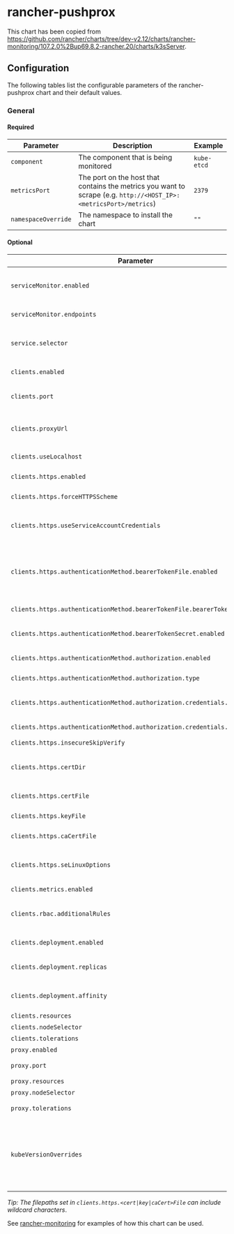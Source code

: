 # rancher-pushprox

This chart has been copied from https://github.com/rancher/charts/tree/dev-v2.12/charts/rancher-monitoring/107.2.0%2Bup69.8.2-rancher.20/charts/k3sServer.

## Configuration

The following tables list the configurable parameters of the rancher-pushprox chart and their default values.

### General

#### Required
| Parameter | Description | Example |
| ----- | ----------- | ------ |
| `component` | The component that is being monitored | `kube-etcd`
| `metricsPort` | The port on the host that contains the metrics you want to scrape (e.g. `http://<HOST_IP>:<metricsPort>/metrics`) | `2379` |
| `namespaceOverride` | The namespace to install the chart | `""`

#### Optional
| Parameter | Description | Default |
| ----- | ----------- | ------ |
| `serviceMonitor.enabled` | Deploys a [Prometheus Operator](https://github.com/coreos/prometheus-operator/blob/master/Documentation/api.md#servicemonitor) ServiceMonitor CR that is configured to scrape metrics on the hosts that the clients are deployed on via the proxy. Also deploys a Service that points to all pods with the expected client name that exposes the `metricsPort` selected | `true` |
| `serviceMonitor.endpoints` | A list of endpoints that will be added to the ServiceMonitor based on the [Endpoint spec](https://github.com/prometheus-operator/prometheus-operator/blob/master/Documentation/api.md#endpoint) | `[{port: metrics}]` |
| `service.selector` | The selector that is used to populate the Service's Endpoints object. The chart will error out on rendering templating if `.Values.clients.enabled` is set alongside this field, since it is expected that this service should point to the PushProx Clients Daemonset / Deployment | `{}` |
| `clients.enabled` | Deploys a DaemonSet of clients that are each capable of scraping endpoints on the hostNetwork it is deployed on | `true` |
| `clients.port` |  The port where the client will publish PushProx client-specific metrics. If deploying multiple clients onto the same node, the clients should not have conflicting ports | `9369` |
| `clients.proxyUrl` | Overrides the default proxyUrl setting of `http://pushprox-{{ .Values.component }}-proxy.{{ . Release.Namespace }}.svc.cluster.local:{{ .Values.proxy.port }}"` with the `proxyUrl` specified | `""` |
| `clients.useLocalhost` | Sets a flag on each client deployment to redirect scrapes directed to `HOST_IP` to `127.0.0.1` | `false` |
| `clients.https.enabled` | Enables scraping metrics via HTTPS using the provided TLS certs that exist on each host | `false` |
| `clients.https.forceHTTPSScheme` | Forces scraping metrics via HTTPS using the provided TLS certs that exist on each host | `false` |
| `clients.https.useServiceAccountCredentials` | If set to true, the client will create a service account with permissions to scrape `/metrics` endpoint of Kubernetes components. The client will use the service account token provided to make authorized scrape requests to the Kubernetes API | `false` |
| `clients.https.authenticationMethod.bearerTokenFile.enabled` | If set to true, the client will use service account credentials mounted at the configured path `clients.https.authenticationMethod.bearerTokenFile.bearerTokenFilePath`. This requires permissions to scrape `/metrics` endpoint of Kubernetes components. This method is deprecated by the prometheus operator and may be removed in a future release | `false` |
| `clients.https.authenticationMethod.bearerTokenFile.bearerTokenFilePath` | This is a volume mount on the pod with permissions to scrape `/metrics` endpoint of Kubernetes components | `"/var/run/secrets/kubernetes.io/serviceaccount/token"` |
| `clients.https.authenticationMethod.bearerTokenSecret.enabled` | If set to true, the client will use service account credentials to scrape `/metrics` endpoint of Kubernetes components. This method is deprecated by the prometheus operator and may be removed in a future release | `false` |
| `clients.https.authenticationMethod.authorization.enabled` | If set to true, the client will use service account credentials to scrape `/metrics` endpoint of Kubernetes components | `false` |
| `clients.https.authenticationMethod.authorization.type` | If set, the client will use this type of authorization in its client requests for metrics | `"bearer"` |
| `clients.https.authenticationMethod.authorization.credentials.key` | If set, the client will use this key in the secret created by `clients.https.useServiceAccountCredentials` for authorization in its client requests for metrics | `"token"` |
| `clients.https.authenticationMethod.authorization.credentials.optional` | If set to false, the client will fail if the key in the secret created by `clients.https.useServiceAccountCredentials` does not exist | `false` |
| `clients.https.insecureSkipVerify` | If set to true, the client will disable SSL security checks | `false` |
| `clients.https.certDir` | A `hostPath` where TLS certs can be found. This path is mounted as a volume on an `initContainer` which copies only the necessary files over to an EmptyDir volume used by each client. Required and only used if `clients.https.enabled` is set | `""` |
| `clients.https.certFile` | The path to the TLS cert file located within `clients.https.certDir`. Required and only used if `clients.https.enabled` is set | `""` |
| `clients.https.keyFile` | The path to the TLS key file located within `clients.https.certDir`. Required and only used if `clients.https.enabled` is set | `""` |
| `clients.https.caCertFile` | The path to the TLS cacert file located within `clients.https.certDir`. Required and only used if `clients.https.enabled` is set | `""` |
| `clients.https.seLinuxOptions` | seLinuxOptions to be passed into the container that copies certs. Should define a container with permissions to read the files in the certDir provided on the host. Required and only used if `clients.https.enabled` is set and `clients.https.certDir` is provided. | `""` |
| `clients.metrics.enabled` | Whether the client should publish PushProx client-specific metrics. | `false` |
| `clients.rbac.additionalRules` | Additional permissions to provide to the ServiceAccount bound to the client. This can be used to provide additional permissions for the client to scrape metrics from the k8s API. Only enabled if clients.https.enabled and clients.https.useServiceAccountCredentials are true | `[]` |
| `clients.deployment.enabled` | Deploys the client as a Deployment (generally used if the underlying hostNetwork Pod that is being scraped is managed by a Deployment) | `false` |
| `clients.deployment.replicas` | The number of pods the Deployment has, it should match the number of pod the hostNetwork Deployment has. Required and only used if `client.deployment.enable` is set | `0` |
| `clients.deployment.affinity` | The affinity rules that allocate the pod to the node in which the hostNetwork Deployment's pods run. Required and only used if `client.deployment.enable` is set | `{}` |
| `clients.resources` | Set resource limits and requests for the client container | `{}` |
| `clients.nodeSelector` | Select which nodes to deploy the clients on | `{}` |
| `clients.tolerations` | Specify tolerations for clients | `[]` |
| `proxy.enabled` | Deploys the proxy that each client will register with | `true` |
| `proxy.port` | The port exposed by the proxy that each client will register with to allow metrics to be scraped from the host | `8080` |
| `proxy.resources` | Set resource limits and requests for the proxy container | `{}` |
| `proxy.nodeSelector` | Select which nodes the proxy can be deployed on | `{}` |
| `proxy.tolerations` | Specify tolerations (if necessary) to allow the proxy to be deployed on the selected node | `[]` |
| `kubeVersionOverrides` | A list of Semver constraint strings (defined by https://github.com/Masterminds/semver) and values.yaml overrides. For each key in kubeVersionOverrides, this chart will check to see if the current Kubernetes cluster's version matches any of the semver constraints provided as keys on the map. On seeing a match, the default value for each values.yaml field overridden will be updated with the new value. If multiple matches are encountered (due to overlapping semver ranges), the matches will be applied in order. | `[]`

*Tip: The filepaths set in `clients.https.<cert|key|caCert>File` can include wildcard characters*. 

See [rancher-monitoring](https://github.com/rancher/charts/tree/gh-pages/packages/rancher-monitoring) for examples of how this chart can be used.
